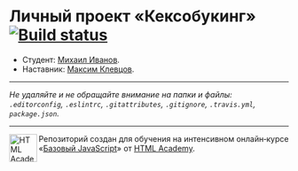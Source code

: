 # Личный проект «Кексобукинг» [![Build status][travis-image]][travis-url]

* Студент: [Михаил Иванов](https://up.htmlacademy.ru/javascript/11/user/344547).
* Наставник: [Максим Клевцов](https://htmlacademy.ru/profile/maxklevtsov).

---

_Не удаляйте и не обращайте внимание на папки и файлы:_<br>
_`.editorconfig`, `.eslintrc`, `.gitattributes`, `.gitignore`, `.travis.yml`, `package.json`._

---

<a href="https://htmlacademy.ru/intensive/javascript"><img align="left" width="50" height="50" title="HTML Academy" src="https://up.htmlacademy.ru/static/img/intensive/javascript/logo-for-github.svg"></a>

Репозиторий создан для обучения на интенсивном онлайн‑курсе «[Базовый JavaScript](https://htmlacademy.ru/intensive/javascript)» от [HTML Academy](https://htmlacademy.ru).

[travis-image]: https://travis-ci.org/htmlacademy-javascript/344547-keksobooking.svg?branch=master
[travis-url]: https://travis-ci.org/htmlacademy-javascript/344547-keksobooking
